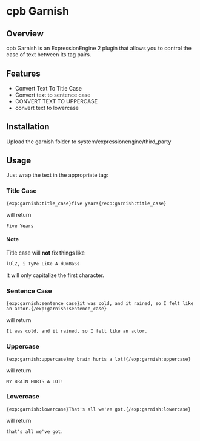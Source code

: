 cpb Garnish
===========

Overview
--------

cpb Garnish is an ExpressionEngine 2 plugin that allows you to control the case of text between its tag pairs.

Features
--------

* Convert Text To Title Case
* Convert text to sentence case
* CONVERT TEXT TO UPPERCASE
* convert text to lowercase

Installation
------------

Upload the garnish folder to system/expressionengine/third_party

Usage
-----

Just wrap the text in the appropriate tag:

### Title Case

	{exp:garnish:title_case}five years{/exp:garnish:title_case}

will return

	Five Years

#### Note

Title case will **not** fix things like

	lUlZ, i TyPe LiKe A dUmBaSs

It will only capitalize the first character.

### Sentence Case

	{exp:garnish:sentence_case}it was cold, and it rained, so I felt like an actor.{/exp:garnish:sentence_case}
	
will return

	It was cold, and it rained, so I felt like an actor.

### Uppercase

	{exp:garnish:uppercase}my brain hurts a lot!{/exp:garnish:uppercase}

will return

	MY BRAIN HURTS A LOT!

### Lowercase

	{exp:garnish:lowercase}That's all we've got.{/exp:garnish:lowercase}

will return

	that's all we've got.